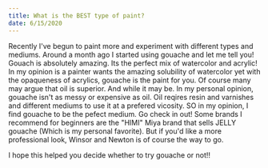 ```yaml
---
title: What is the BEST type of paint?
date: 6/15/2020
---
```


Recently I've begun to paint more and experiment with different types and mediums. Around a month ago I started using gouache and let me tell you!
Gouach is absolutely amazing. Its the perfect mix of watercolor and acrylic! In my opinion is a painter wants the amazing solubility of watercolor yet with the opaqueness of acrylics, gouache is the paint for you.
Of course many may argue that oil is superior. And while it may be. In my personal opinion, gouache isn't as messy or expensive as oil. Oil reqires resin and varnishes and different mediums to use it at a prefered vicosity. 
SO in my opinion, I find gouache to be the pefect medium. Go check in out! Some brands I recommend for beginners are the "HIMI" Miya brand that sells JELLY gouache (Which is my personal favorite).
But if you'd like a more professional look, Winsor and Newton is of course the way to go.

I hope this helped you decide whether to try gouache or not!!
